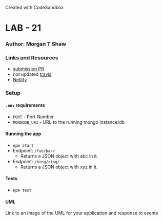 
Created with CodeSandbox
# LAB - 21

### Author: Morgan T Shaw

### Links and Resources
* [submission PR](https://github.com/mts513/lab21/pull/1)
* not updated [travis](http://xyz.com)
* [Netlify](https://csb-0ye7b.netlify.com/)

### Setup
#### `.env` requirements
* `PORT` - Port Number
* `MONGODB_URI` - URL to the running mongo instance/db

#### Running the app
* `npm start`
* Endpoint: `/foo/bar/`
  * Returns a JSON object with abc in it.
* Endpoint: `/bing/zing/`
  * Returns a JSON object with xyz in it.
  
#### Tests
* `npm test`

#### UML
Link to an image of the UML for your application and response to events

